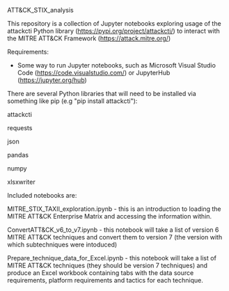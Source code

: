 ATT&CK_STIX_analysis

This repository is a collection of Jupyter notebooks exploring usage of the attackcti Python library (https://pypi.org/project/attackcti/) to interact with the MITRE ATT&CK Framework (https://attack.mitre.org/)

Requirements:

- Some way to run Jupyter notebooks, such as Microsoft Visual Studio Code (https://code.visualstudio.com/) or JupyterHub (https://jupyter.org/hub)

There are several Python libraries that will need to be installed via something like pip (e.g "pip install attackcti"):

attackcti

requests

json

pandas

numpy

xlsxwriter

Included notebooks are:

MITRE_STIX_TAXII_exploration.ipynb - this is an introduction to loading the MITRE ATT&CK Enterprise Matrix and accessing the information within.

ConvertATT&CK_v6_to_v7.ipynb - this notebook will take a list of version 6 MITRE ATT&CK techniques and convert them to version 7 (the version with which subtechniques were intoduced)

Prepare_technique_data_for_Excel.ipynb - this notebook will take a list of MITRE ATT&CK techniques (they should be version 7 techniques) and produce an Excel workbook containing tabs with the data source requirements, platform requirements and tactics for each technique.
